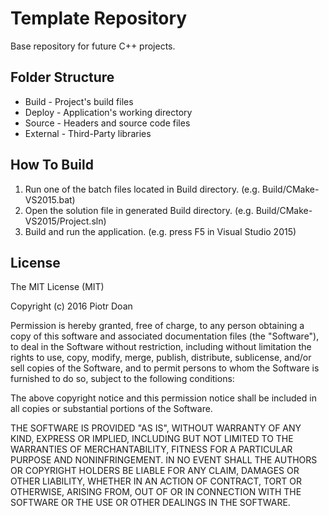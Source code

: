 Template Repository
====
Base repository for future C++ projects.

Folder Structure
----
* Build - Project's build files
* Deploy - Application's working directory
* Source - Headers and source code files
* External - Third-Party libraries

How To Build
---

1. Run one of the batch files located in Build directory. (e.g. Build/CMake-VS2015.bat)
2. Open the solution file in generated Build directory. (e.g. Build/CMake-VS2015/Project.sln)
3. Build and run the application. (e.g. press F5 in Visual Studio 2015)

License
----

The MIT License (MIT)

Copyright (c) 2016 Piotr Doan

Permission is hereby granted, free of charge, to any person obtaining a copy of this software and associated documentation files (the "Software"), to deal in the Software without restriction, including without limitation the rights to use, copy, modify, merge, publish, distribute, sublicense, and/or sell copies of the Software, and to permit persons to whom the Software is furnished to do so, subject to the following conditions:

The above copyright notice and this permission notice shall be included in all copies or substantial portions of the Software.

THE SOFTWARE IS PROVIDED "AS IS", WITHOUT WARRANTY OF ANY KIND, EXPRESS OR IMPLIED, INCLUDING BUT NOT LIMITED TO THE WARRANTIES OF MERCHANTABILITY, FITNESS FOR A PARTICULAR PURPOSE AND NONINFRINGEMENT. IN NO EVENT SHALL THE AUTHORS OR COPYRIGHT HOLDERS BE LIABLE FOR ANY CLAIM, DAMAGES OR OTHER LIABILITY, WHETHER IN AN ACTION OF CONTRACT, TORT OR OTHERWISE, ARISING FROM, OUT OF OR IN CONNECTION WITH THE SOFTWARE OR THE USE OR OTHER DEALINGS IN THE SOFTWARE.
